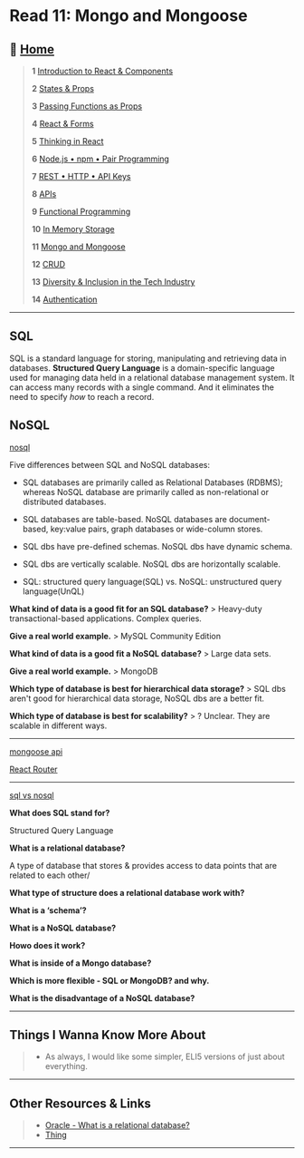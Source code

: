 # Read 11: Mongo and Mongoose

## 🏡 [**Home**](https://mistidinzy.github.io/ReadingNotes/)

> **1** [Introduction to React & Components](/read01.md)
>
> **2** [States & Props](/read02.md)
>
> **3** [Passing Functions as Props](/read03.md)
>
> **4** [React & Forms](/read04.md)
>
> **5** [Thinking in React](/read05.md)
>
> **6** [Node.js • npm • Pair Programming](/read06.md)
>
> **7** [REST • HTTP • API Keys](/read07.md)
>
> **8** [APIs](/read08.md)
>
> **9** [Functional Programming](/read09.md)
>
> **10** [In Memory Storage](/read10.md)
>
> **11** [Mongo and Mongoose](/read11.md)
>
> **12** [CRUD](/read12.md)
>
> **13** [Diversity & Inclusion in the Tech Industry](/read13.md)
>
> **14** [Authentication](/read14.md)

_____

## SQL

SQL is a standard language for storing, manipulating and retrieving data in databases. **Structured Query Language** is a domain-specific language used for managing data held in a relational database management system. It can access many records with a single command. And it eliminates the need to specify *how* to reach a record.

## NoSQL

[nosql](https://www.thegeekstuff.com/2014/01/sql-vs-nosql-db/?utm_source=tuicool)

Five differences between SQL and NoSQL databases:

- SQL databases are primarily called as Relational Databases (RDBMS); whereas NoSQL database are primarily called as non-relational or distributed databases.

- SQL databases are table-based. NoSQL databases are document-based, key:value pairs, graph databases or wide-column stores.

- SQL dbs have pre-defined schemas. NoSQL dbs have dynamic schema.

- SQL dbs are vertically scalable. NoSQL dbs are horizontally scalable.

- SQL: structured query language(SQL) vs. NoSQL: unstructured query language(UnQL)

**What kind of data is a good fit for an SQL database?**
    > Heavy-duty transactional-based applications. Complex queries.

**Give a real world example.**
    > MySQL Community Edition

**What kind of data is a good fit a NoSQL database?**
    > Large data sets.

**Give a real world example.**
    > MongoDB

**Which type of database is best for hierarchical data storage?**
    > SQL dbs aren't good for hierarchical data storage, NoSQL dbs are a better fit.

**Which type of database is best for scalability?**
    > ? Unclear. They are scalable in different ways.

_____

[mongoose api](https://mongoosejs.com/docs/api.html#Model)

[React Router](https://reactrouter.com/web/api/BrowserRouter)

_____

[sql vs nosql](https://www.youtube.com/watch?v=ZS_kXvOeQ5Y)

**What does SQL stand for?**

Structured Query Language

**What is a relational database?**

A type of database that stores & provides access to data points that are related to each other/

**What type of structure does a relational database work with?**


**What is a ‘schema’?**


**What is a NoSQL database?**


**Howo does it work?**


**What is inside of a Mongo database?**


**Which is more flexible - SQL or MongoDB? and why.**


**What is the disadvantage of a NoSQL database?**

_____

## Things I Wanna Know More About

> * As always, I would like some simpler, ELI5 versions of just about everything.

_____

## Other Resources & Links

> * [Oracle - What is a relational database?](https://www.oracle.com/database/what-is-a-relational-database/)
> * [Thing](Link)

_____
